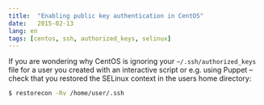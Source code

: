 ```yaml
---
title:  "Enabling public key authentication in CentOS"
date:   2015-02-13
lang: en
tags: [centos, ssh, authorized_keys, selinux]
---
```


If you are wondering why CentOS is ignoring your
`~/.ssh/authorized_keys` file for a user you created with an
interactive script or e.g. using Puppet – check that you restored the
SELinux context in the users home directory:

``` bash
$ restorecon -Rv /home/user/.ssh
```
